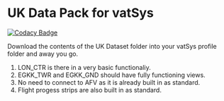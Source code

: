 # UK Data Pack for vatSys
[![Codacy Badge](https://app.codacy.com/project/badge/Grade/54cf78067f5240078fc6227daf23c783)](https://www.codacy.com/gh/chssn/uk-dataset/dashboard?utm_source=github.com&amp;utm_medium=referral&amp;utm_content=chssn/uk-dataset&amp;utm_campaign=Badge_Grade)

Download the contents of the UK Dataset folder into your vatSys profile folder and away you go.

1. LON_CTR is there in a very basic functionaliy.
2. EGKK_TWR and EGKK_GND should have fully functioning views.
3. No need to connect to AFV as it is already built in as standard.
4. Flight progess strips are also built in as standard.
